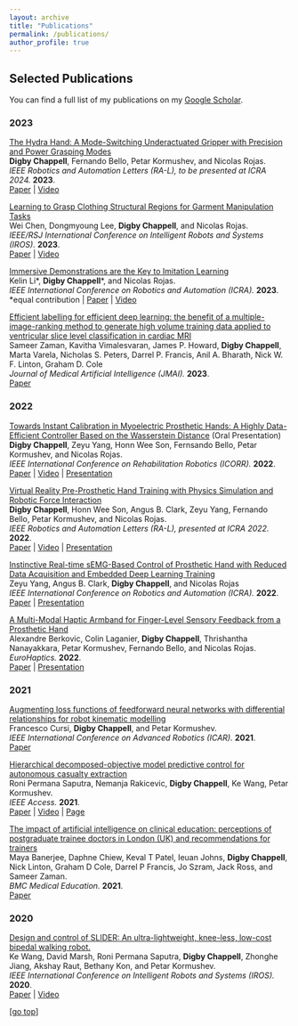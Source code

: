 ```yaml
---
layout: archive
title: "Publications"
permalink: /publications/
author_profile: true
---
```


## Selected Publications
You can find a full list of my publications on my [Google Scholar](https://scholar.google.com/citations?user=8L9IY_MAAAAJ&hl=en).

### 2023
[The Hydra Hand: A Mode-Switching Underactuated Gripper with Precision and Power Grasping Modes](https://ieeexplore.ieee.org/document/10268091)
<br>**Digby Chappell**, Fernando Bello, Petar Kormushev, and Nicolas Rojas.<br>
*IEEE Robotics and Automation Letters (RA-L), to be presented at ICRA 2024.* **2023**.<br>
[Paper](https://arxiv.org/abs/2309.14266.pdf) | [Video](https://www.youtube.com/watch?v=upLHX3POim0)

[Learning to Grasp Clothing Structural Regions for Garment Manipulation Tasks](https://arxiv.org/abs/2306.14553)
<br>Wei Chen, Dongmyoung Lee, **Digby Chappell**, and Nicolas Rojas.<br>
*IEEE/RSJ International Conference on Intelligent Robots and Systems (IROS).* **2023**.<br>
[Paper](https://arxiv.org/pdf/2306.14553.pdf) | [Video](https://www.youtube.com/watch?v=fEmlbfU8yss)

[Immersive Demonstrations are the Key to Imitation Learning](https://arxiv.org/abs/2301.09157)
<br>Kelin Li\*, **Digby Chappell**\*, and Nicolas Rojas.<br>
*IEEE International Conference on Robotics and Automation (ICRA).* **2023**.<br>
\*equal contribution | [Paper](https://arxiv.org/pdf/2301.09157) | [Video](https://www.youtube.com/watch?v=-dwIhUv2jLk)

[Efficient labelling for efficient deep learning: the benefit of a multiple-image-ranking method to generate high volume training data applied to ventricular slice level classification in cardiac MRI](https://jmai.amegroups.org/article/view/7645/html)
<br>Sameer Zaman, Kavitha Vimalesvaran, James P. Howard, **Digby Chappell**, Marta Varela, Nicholas S. Peters, Darrel P. Francis, Anil A. Bharath, Nick W. F. Linton, Graham D. Cole<br>
*Journal of Medical Artificial Intelligence (JMAI).* **2023**.<br>
[Paper](https://jmai.amegroups.org/article/view/7645/html)

### 2022
[Towards Instant Calibration in Myoelectric Prosthetic Hands: A Highly Data-Efficient Controller Based on the Wasserstein Distance](https://ieeexplore.ieee.org/abstract/document/9896480/) (Oral Presentation)
<br>**Digby Chappell**, Zeyu Yang, Honn Wee Son, Fernsando Bello, Petar Kormushev, and Nicolas Rojas.<br>
*IEEE International Conference on Rehabilitation Robotics (ICORR).* **2022**.<br>
[Paper](https://spiral.imperial.ac.uk/bitstream/10044/1/96928/2/Conference_Paper___ICORR_2022___Wasserstein_Control.pdf) | [Video](https://www.youtube.com/watch?v=AWtHQU4buZI) | [Presentation](https://www.youtube.com/watch?v=O_SNMl11OJY)

[Virtual Reality Pre-Prosthetic Hand Training with Physics Simulation and Robotic Force Interaction](https://ieeexplore.ieee.org/abstract/document/9714006)
<br>**Digby Chappell**, Honn Wee Son, Angus B. Clark, Zeyu Yang, Fernando Bello, Petar Kormushev, and Nicolas Rojas.<br>
*IEEE Robotics and Automation Letters (RA-L), presented at ICRA 2022.* **2022**.<br>
[Paper](https://spiral.imperial.ac.uk/bitstream/10044/1/95373/2/Conference_Paper___ICRA_2022___VR_Prosthetic_Hand_Feedback_Resubmission.pdf) | [Video](https://www.youtube.com/watch?v=beY-pm6CNCM) | [Presentation](https://www.youtube.com/watch?v=8G7L77RqZ6o)

[Instinctive Real-time sEMG-Based Control of Prosthetic Hand with Reduced Data Acquisition and Embedded Deep Learning Training](https://ieeexplore.ieee.org/abstract/document/9811741/)
<br>Zeyu Yang, Angus B. Clark, **Digby Chappell**, and Nicolas Rojas<br>
*IEEE International Conference on Robotics and Automation (ICRA).* **2022**.<br>
[Paper](https://drive.google.com/file/u/0/d/1RFQpLkuLijaY43AA8kR5XPqLvcGlExeF/view) | [Presentation](https://www.youtube.com/watch?v=fXIlpW6o_YA)

[A Multi-Modal Haptic Armband for Finger-Level Sensory Feedback from a Prosthetic Hand](https://link.springer.com/chapter/10.1007/978-3-031-06249-0_16)
<br>Alexandre Berkovic, Colin Laganier, **Digby Chappell**, Thrishantha Nanayakkara, Petar Kormushev, Fernando Bello, and Nicolas Rojas.<br>
*EuroHaptics.* **2022**.<br>
[Paper](https://link.springer.com/content/pdf/10.1007/978-3-031-06249-0_16.pdf) | [Presentation](https://webcast.tuhh.de/Mediasite/Play/bdcfa56e8f1c4593a4690fd58b644c2d1d)

### 2021
[Augmenting loss functions of feedforward neural networks with differential relationships for robot kinematic modelling](https://ieeexplore.ieee.org/abstract/document/9659415/)
<br>Francesco Cursi, **Digby Chappell**, and Petar Kormushev.<br>
*IEEE International Conference on Advanced Robotics (ICAR).* **2021**.<br>
[Paper](https://spiral.imperial.ac.uk/bitstream/10044/1/93888/2/Cursi_ICAR-2021_accepted.pdf)

[Hierarchical decomposed-objective model predictive control for autonomous casualty extraction](https://ieeexplore.ieee.org/abstract/document/9369351/)
<br>Roni Permana Saputra, Nemanja Rakicevic, **Digby Chappell**, Ke Wang, Petar Kormushev.<br>
*IEEE Access.* **2021**.<br>
[Paper](https://ieeexplore.ieee.org/iel7/6287639/9312710/09369351.pdf) | [Video](https://www.youtube.com/watch?v=6M_bMNQ1rII) | [Page](https://sites.google.com/view/hido-mpc-resqbot)

[The impact of artificial intelligence on clinical education: perceptions of postgraduate trainee doctors in London (UK) and recommendations for trainers](https://bmcmededuc.biomedcentral.com/articles/10.1186/s12909-021-02870-x)
<br>Maya Banerjee, Daphne Chiew, Keval T Patel, Ieuan Johns, **Digby Chappell**, Nick Linton, Graham D Cole, Darrel P Francis, Jo Szram, Jack Ross, and Sameer Zaman.<br>
*BMC Medical Education.* **2021**.<br>
[Paper](https://bmcmededuc.biomedcentral.com/counter/pdf/10.1186/s12909-021-02870-x.pdf)

### 2020
[Design and control of SLIDER: An ultra-lightweight, knee-less, low-cost bipedal walking robot.](https://ieeexplore.ieee.org/document/9341143)
<br> Ke Wang, David Marsh, Roni Permana Saputra, **Digby Chappell**, Zhonghe Jiang, Akshay Raut, Bethany Kon, and Petar Kormushev. <br>
*IEEE International Conference on Intelligent Robots and Systems (IROS).* **2020**.<br>
[Paper](https://kormushev.com/papers/Wang_IROS-2020.pdf) | [Video](https://www.youtube.com/watch?v=ioqguHbpi2Y)

[[go top](https://digbychappell.github.io/publications/)]  
